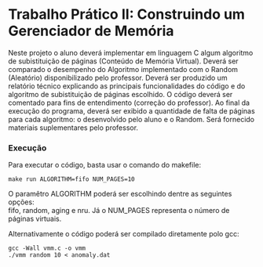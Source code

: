# Trabalho Prático II: Construindo um Gerenciador de Memória
Neste projeto o aluno deverá implementar em linguagem C algum algoritmo de subistituição de páginas (Conteúdo de Memória Virtual). Deverá ser comparado o desempenho do Algoritmo implementado com o Random (Aleatório) disponibilizado pelo professor. Deverá ser produzido um relatório técnico explicando as principais funcionalidades do código e do algoritmo de subistituição de páginas escolhido. O código deverá ser comentado para fins de entendimento (correção do professor). Ao final da execução do programa, deverá ser exibido a quantidade de falta de páginas para cada algoritmo: o desenvolvido pelo aluno e o Random. Será fornecido materiais suplementares pelo professor. </br>

### Execução
Para executar o código, basta usar o comando do makefile:
```
make run ALGORITHM=fifo NUM_PAGES=10
```
O paramêtro ALGORITHM poderá ser escolhindo dentre as seguintes opções:</br>
fifo, random, aging e nru. Já o NUM_PAGES representa o número de páginas virtuais.</br>

Alternativamente o código poderá ser compilado diretamente polo gcc:

```
gcc -Wall vmm.c -o vmm
./vmm random 10 < anomaly.dat
```
